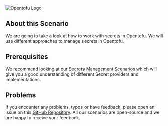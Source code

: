 ![Opentofu Logo](../../../assets/logos/opentofu.png)

## About this Scenario
We are going to take a look at how to work with secrets in Opentofu. We will use different approaches to manage secrets in Opentofu.

## Prerequisites

We recommend looking at our [Secrets Management Scenarios]() which will give you a good understanding of different Secret providers and implementations.

## Problems

If you encounter any problems, typos or have feedback, please open an issue on this [GitHub Repository](https://github.com/peak-scale/koda-scenarios). All our scenarios are open-source and we are happy to receive your feedback.